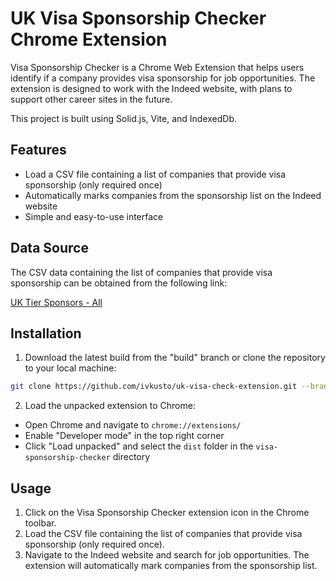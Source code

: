 # UK Visa Sponsorship Checker Chrome Extension

Visa Sponsorship Checker is a Chrome Web Extension that helps users identify if a company provides visa sponsorship for job opportunities. The extension is designed to work with the Indeed website, with plans to support other career sites in the future.

This project is built using Solid.js, Vite, and IndexedDb.

## Features

- Load a CSV file containing a list of companies that provide visa sponsorship (only required once)
- Automatically marks companies from the sponsorship list on the Indeed website
- Simple and easy-to-use interface

## Data Source

The CSV data containing the list of companies that provide visa sponsorship can be obtained from the following link:

[UK Tier Sponsors - All](https://uktiersponsors.blob.core.windows.net/excel/UkTiersponsors_All.csv)

## Installation

1. Download the latest build from the "build" branch or clone the repository to your local machine:

```bash
git clone https://github.com/ivkusto/uk-visa-check-extension.git --branch build
```

2. Load the unpacked extension to Chrome:

- Open Chrome and navigate to `chrome://extensions/`
- Enable "Developer mode" in the top right corner
- Click "Load unpacked" and select the `dist` folder in the `visa-sponsorship-checker` directory

## Usage

1. Click on the Visa Sponsorship Checker extension icon in the Chrome toolbar.
2. Load the CSV file containing the list of companies that provide visa sponsorship (only required once).
3. Navigate to the Indeed website and search for job opportunities. The extension will automatically mark companies from the sponsorship list.



